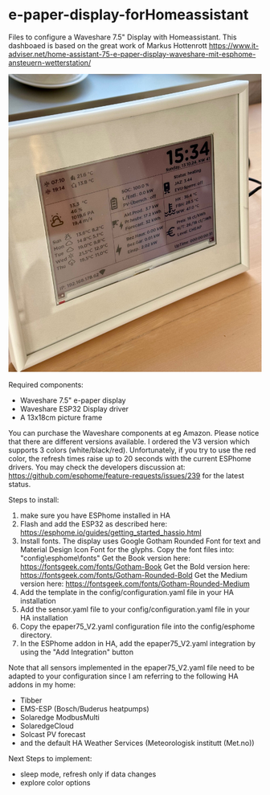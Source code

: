 # e-paper-display-forHomeassistant
Files to configure a Waveshare 7.5" Display with Homeassistant.
This dashboaed is based on the great work of Markus Hottenrott https://www.it-adviser.net/home-assistant-75-e-paper-display-waveshare-mit-esphome-ansteuern-wetterstation/

![Waveshare e-Paper Display](https://github.com/mtbsteve/e-paper-display-forHomeassistant/blob/main/IMG_1116.jpg)

Required components:
- Waveshare 7.5" e-paper display
- Waveshare ESP32 Display driver
- A 13x18cm picture frame

You can purchase the Waveshare components at eg Amazon. Please notice that there are different versions available.
I ordered the V3 version which supports 3 colors (white/black/red). Unfortunately, if you try to use the red color, the refresh times raise up to 20 seconds with the current ESPhome drivers. You may check the developers discussion at: https://github.com/esphome/feature-requests/issues/239 for the latest status.

Steps to install:
1. make sure you have ESPhome installed in HA
2. Flash and add the ESP32 as described here: https://esphome.io/guides/getting_started_hassio.html
3. Install fonts. The display uses Google Gotham Rounded Font for text and Material Design Icon Font for the glyphs. Copy the font files into:  "config\esphome\fonts"
   Get the Book version here: https://fontsgeek.com/fonts/Gotham-Book
   Get the Bold version here: https://fontsgeek.com/fonts/Gotham-Rounded-Bold
   Get the Medium version here: https://fontsgeek.com/fonts/Gotham-Rounded-Medium
5. Add the template in the config/configuration.yaml file in your HA installation
6. Add the sensor.yaml file to your config/configuration.yaml file in your HA installation
7. Copy the epaper75_V2.yaml configuration file into the config/esphome directory.
8. In the ESPhome addon in HA, add the epaper75_V2.yaml integration by using the "Add Integration" button

Note that all sensors implemented in the epaper75_V2.yaml file need to be adapted to your configuration since I am referring to the following HA addons in my home:
- Tibber
- EMS-ESP (Bosch/Buderus heatpumps)
- Solaredge ModbusMulti
- SolaredgeCloud
- Solcast PV forecast
- and the default HA Weather Services (Meteorologisk institutt (Met.no))

Next Steps to implement:
- sleep mode, refresh only if data changes
- explore color options
